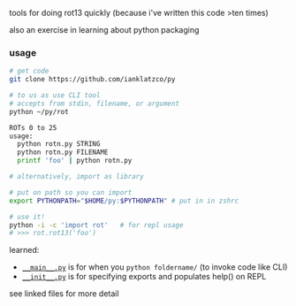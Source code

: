 tools for doing rot13 quickly (because i've written this code \>ten times)

also an exercise in learning about python packaging

### usage
```bash
# get code
git clone https://github.com/ianklatzco/py

# to us as use CLI tool
# accepts from stdin, filename, or argument
python ~/py/rot

ROTs 0 to 25
usage:
  python rotn.py STRING
  python rotn.py FILENAME
  printf 'foo' | python rotn.py

# alternatively, import as library

# put on path so you can import
export PYTHONPATH="$HOME/py:$PYTHONPATH" # put in in zshrc

# use it!
python -i -c 'import rot'   # for repl usage
# >>> rot.rot13('foo')
```

learned:
* [`__main__.py`](__main__.py) is for when you `python foldername/` (to invoke code like
CLI)
* [`__init__.py`](__init__.py) is for specifying exports and populates help() on REPL

see linked files for more detail

